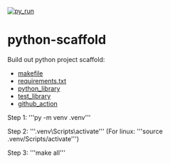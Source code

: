 [![py_run](https://github.com/Phatcm/python-scaffold/actions/workflows/main.yml/badge.svg)](https://github.com/Phatcm/python-scaffold/actions/workflows/main.yml)
# python-scaffold

Build out python project scaffold:
* [makefile](https://github.com/Phatcm/python-scaffold/blob/master/makefile)
* [requirements.txt](https://github.com/Phatcm/python-scaffold/blob/master/requirements.txt)
* [python_library](https://github.com/Phatcm/python-scaffold/tree/master/devopslib)
* [test_library](https://github.com/Phatcm/python-scaffold/blob/master/test_devopslib.py)
* [github_action](https://github.com/Phatcm/python-scaffold/blob/master/.github/workflows/main.yml)

Step 1: '''py -m venv .venv'''

Step 2: '''.venv\Scripts\activate''' (For linux: '''source .venv/Scripts/activate''') 

Step 3: '''make all'''
